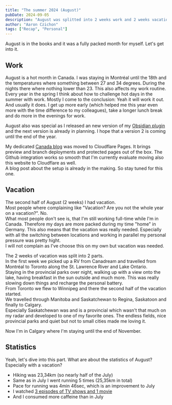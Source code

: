 ```yaml
---
title: "The summer 2024 (August)"
pubDate: 2024-09-05
description: "August was splitted into 2 weeks work and 2 weeks vacation."
author: "Aaron Czichon"
tags: ["Recap", "Personal"]
---
```


August is in the books and it was a fully packed month for myself. Let's get into it.

## Work

August is a hot month in Canada. I was staying in Montréal until the 18th and the temperatures where something between 27 and 34 degrees. During the nights there where nothing lower than 23. This also affects my work routine.  
Every year in the spring I think about how to challenge hot days in the summer with work. Mostly I come to the conclusion: Yeah it will work it out.  
And usually it does. I get up more early (which helped me this year even more with the time difference to my colleagues), take a longer lunch break and do more in the evenings for work.

August also was special as I released an new version of my [Obsidian plugin](https://aaronczichon.de/blog/26-obsidian-plugin-130/) and the next version is already in planning. I hope that a version 2 is coming until the end of the year.

My dedicated [Canada blog](https://canada.aaronczichon.de) was moved to Cloudflare Pages. It brings preview and branch deployments and protected pages out of the box. The Github integration works so smooth that I'm currently evaluate moving also this website to Cloudflare as well.  
A blog post about the setup is already in the making. So stay tuned for this one.

## Vacation

The second half of August (2 weeks) I had vacation.  
Most people where complaining like "Vacation? Are you not the whole year on a vacation?". No.  
What most people don't see is, that I'm still working full-time while I'm in Canada. Therefore my days are more packed during my time "home" in Germany. This also means that the vacation was really needed. Especially with all the switching between locations and working in parallel my personal pressure was pretty hight.  
I will not complain as I've choose this on my own but vacation was needed.

The 2 weeks of vacation was split into 2 parts.  
In the first week we picked up a RV from Canadream and travelled from Montréal to Toronto along the St. Lawrence River and Lake Ontario.  
Staying in the provincial parks over night, walking up with a view onto the lake, having breakfast in the sun outside and much more. This was really slowing down things and recharge the personal battery.  
From Toronto we flew to Winnipeg and there the second half of the vacation started.  
We travelled through Manitoba and Saskatchewan to Regina, Saskatoon and finally to Calgary.  
Especially Saskatchewan was and is a provincial which wasn't that much on my radar and developed to one of my favorite ones. The endless fields, nice provincial parks and quiet but not to small cities made me loving it.

Now I'm in Calgary where I'm staying until the end of November.

## Statistics

Yeah, let's dive into this part. What are about the statistics of August? Especially with a vacation?

- Hiking was 23,34km (so nearly half of the July)
- Same as in July I went running 5 times (25,35km in total)
- Pace for running was 4min 46sec, which is an improvement to July
- I watched [3 episodes of TV shows and 1 movie](https://trakt.tv/users/inoverse)
- And I consumed more caffeine than in July
